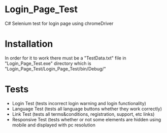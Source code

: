 # Login_Page_Test
C# Selenium test for login page using chromeDriver
# Installation
In order for it to work there must be a  "TestData.txt" file in "Login_Page_Test.exe" directory which is "Login_Page_Test/Login_Page_Test/bin/Debug/"
# Tests
- Login Test (tests incorrect login warning and login functionality)
- Language Test (tests all language buttons whether they work correctly)
- Link Test (tests all terms&conditions, registration, support, etc links)
- Responsive Test (tests whether or not some elements are hidden using mobile and displayed with pc resolution
